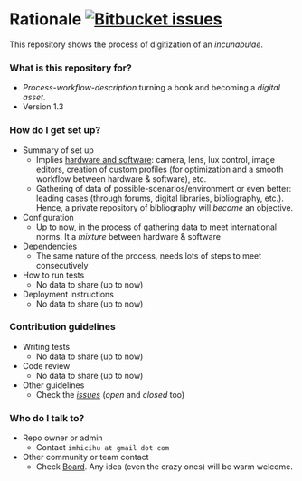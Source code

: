 # Rationale [![Bitbucket issues](https://img.shields.io/badge/issues-open-green.svg)]()

This repository shows the process of digitization of an _incunabulae_.

### What is this repository for? ###

* _Process-workflow-description_ turning a book and becoming a _digital asset_. 
* Version 1.3

### How do I get set up? ###

* Summary of set up
    * Implies [hardware and software](https://bitbucket.org/imhicihu/incunnabilia-early-book-digital/issues/1/hardware-camera-lens): camera, lens, lux control, image editors, creation of custom profiles (for optimization and a smooth workflow between hardware & software), etc.
    * Gathering of data of possible-scenarios/environment or even better: leading cases (through forums, digital libraries, bibliography, etc.). Hence, a private repository of bibliography will _become_ an objective.
* Configuration
    * Up to now, in the process of gathering data to meet international norms. It a _mixture_ between hardware & software
* Dependencies
    * The same nature of the process, needs lots of steps to meet consecutively
* How to run tests
    * No data to share (up to now)
* Deployment instructions
    * No data to share (up to now)

### Contribution guidelines ###

* Writing tests
    * No data to share (up to now)
* Code review
    * No data to share (up to now)
* Other guidelines
     * Check the _[issues](https://bitbucket.org/imhicihu/incunnabilia-early-book-digital/issues)_ (_open_ and _closed_ too)

### Who do I talk to? ###

* Repo owner or admin
     * Contact `imhicihu at gmail dot com`
* Other community or team contact
     * Check [Board](https://bitbucket.org/imhicihu/incunnabilia-early-book-digitization/addon/bitbucket-trello-addon/trello-board). Any idea (even the crazy ones) will be warm welcome.